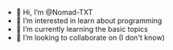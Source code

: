 - 👋 Hi, I’m @Nomad-TXT
- 👀 I’m interested in learn about programming
- 🌱 I’m currently learning the basic topics
- 💞️ I’m looking to collaborate on (I don't know)

<!---
Nomad-TXT/Nomad-TXT is a ✨ special ✨ repository because its `README.md` (this file) appears on your GitHub profile.
You can click the Preview link to take a look at your changes.
--->
